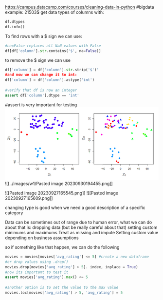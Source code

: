 https://campus.datacamp.com/courses/cleaning-data-in-python
#bigdata
example: 21503$
get data types of columns with:
```python
df.dtypes
df.info()
```

To find rows with a $ sign we can use:
```python
#na=False replaces all NaN values with False
df[df['column'].str.contains('$', na=False)]
```
to remove the $ sign we can use
```python
df['column'] = df['column'].str.strip('$')'
#and now we can change it to int:
df['column'] = df['column'].astype('int')
	
#verify that df is now an integer
assert df['column'].dtype == 'int'
```
#assert is very important for testing
![](https://github.com/MaliszewskiKamil/DataScience/blob/main/Books/An%20Introduction%20to%20Statistical%20Learning/images/Pasted%20image%2020230929115005.png)
![[../images/w1/Pasted image 20230930194455.png]]


![[Pasted image 20230927165545.png]]
![[Pasted image 20230927165609.png]]


changing type is good when we need a good description of a specific category

Data can be sometimes out of range due to human error, what we can do about that is:
dropping data (but be really careful about that)
setting custom minimums and maximums
Treat as missing and impute
Setting custom value depending on business assumptions

so if something like that happen, we can do the following
```python
movies = movies[movies['avg_rating'] <= 5] #create a new dataframe
#or drop values using .drop()
movies.drop(movies['avg_rating'] > 5]. index, inplace = True)
#now its important to test it
assert movies['avg_rating'].max() <= 5

#another option is to set the value to the max value
movies.loc[movies['avg_rating'] > 5, 'avg_rating'] = 5
```


